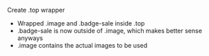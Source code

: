 Create .top wrapper
- Wrapped .image and .badge-sale inside .top
- .badge-sale is now outside of .image, which makes better sense anyways
- .image contains the actual images to be used